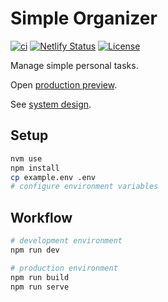# Simple Organizer

[![ci](https://github.com/romelperez/simple-organizer/workflows/ci/badge.svg)](https://github.com/romelperez/simple-organizer/actions)
[![Netlify Status](https://api.netlify.com/api/v1/badges/51b96b1c-f001-4dd1-81a4-e7b02eb2f875/deploy-status)](https://app.netlify.com/sites/romelperez-simple-organizer/deploys)
[![License](https://img.shields.io/github/license/romelperez/simple-organizer.svg?maxAge=2592000)](https://github.com/romelperez/simple-organizer/blob/main/LICENSE)

Manage simple personal tasks.

Open [production preview](https://main--romelperez-simple-organizer.netlify.app).

See [system design](./SYSTEM_DESIGN.md).

## Setup

```bash
nvm use
npm install
cp example.env .env
# configure environment variables
```

## Workflow

```bash
# development environment
npm run dev

# production environment
npm run build
npm run serve
```
